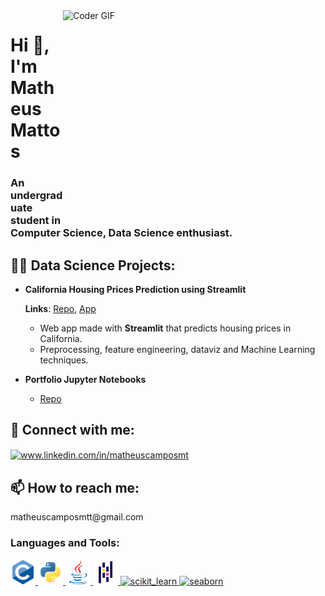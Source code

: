 <img align="right" src="https://miro.medium.com/v2/resize:fit:1400/1*Urc28sbnORGOW5oyohQ06g.gif" alt="Coder GIF" width="420" height="330">


<h1 align="left">Hi 👋, I'm Matheus Mattos</h1>
<h3 align="left">An undergraduate student in Computer Science, Data Science enthusiast.</h3>

<h2>👨‍💻 Data Science Projects:</h2>


- <b>California Housing Prices Prediction using Streamlit</b>

  **Links**: [Repo](https://github.com/matheuscamposmt/housing_prices_app), [App](https://housing-prices-prediction.streamlit.app/)
  
  - Web app made with **Streamlit** that predicts housing prices in California. 
  - Preprocessing, feature engineering, dataviz and Machine Learning techniques.

- <b>Portfolio Jupyter Notebooks</b>
  - [Repo](https://github.com/matheuscamposmt/portfolio)

<h2> 🤳 Connect with me:</h2>
<p align="left">
<a href="https://linkedin.com/in/matheuscamposmt" target="blank"><img align="center" src="https://raw.githubusercontent.com/rahuldkjain/github-profile-readme-generator/master/src/images/icons/Social/linked-in-alt.svg" alt="www.linkedin.com/in/matheuscamposmt" height="30" width="40" /></a>
</p>


<h2>📫 How to reach me: </h2>
matheuscamposmtt@gmail.com

<h3 align="left">Languages and Tools:</h3>
<p align="left"> <a href="https://www.cprogramming.com/" target="_blank" rel="noreferrer"> <img src="https://raw.githubusercontent.com/devicons/devicon/master/icons/c/c-original.svg" alt="c" width="40" height="40"/> </a> <a href="https://www.python.org" target="_blank" rel="noreferrer"> <img src="https://raw.githubusercontent.com/devicons/devicon/master/icons/python/python-original.svg" alt="python" width="40" height="40"/> </a> <a href="https://www.java.com" target="_blank" rel="noreferrer"> <img src="https://raw.githubusercontent.com/devicons/devicon/master/icons/java/java-original.svg" alt="java" width="40" height="40"/> </a> <a href="https://pandas.pydata.org/" target="_blank" rel="noreferrer">  <img src="https://raw.githubusercontent.com/devicons/devicon/2ae2a900d2f041da66e950e4d48052658d850630/icons/pandas/pandas-original.svg" alt="pandas" width="40" height="40"/> </a> <a href="https://scikit-learn.org/" target="_blank" rel="noreferrer"> <img src="https://upload.wikimedia.org/wikipedia/commons/0/05/Scikit_learn_logo_small.svg" alt="scikit_learn" width="40" height="40"/> </a> <a href="https://seaborn.pydata.org/" target="_blank" rel="noreferrer"> <img src="https://seaborn.pydata.org/_images/logo-mark-lightbg.svg" alt="seaborn" width="40" height="40"/> </a>
